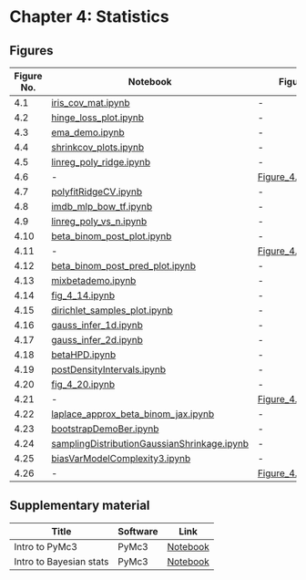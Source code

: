 
# Chapter 4: Statistics

## Figures

|Figure No. | Notebook | Figure |
|--|--|--|
| 4.1 | [iris_cov_mat.ipynb](iris_cov_mat.ipynb) | - |
| 4.2 | [hinge_loss_plot.ipynb](hinge_loss_plot.ipynb) | - |
| 4.3 | [ema_demo.ipynb](ema_demo.ipynb) | - |
| 4.4 | [shrinkcov_plots.ipynb](shrinkcov_plots.ipynb) | - |
| 4.5 | [linreg_poly_ridge.ipynb](linreg_poly_ridge.ipynb) | - |
| 4.6 | - | [Figure_4.6.png](https://github.com/probml/pml-book/blob/main/book1-figures/Figure_4.6.png)<br/> |
| 4.7 | [polyfitRidgeCV.ipynb](polyfitRidgeCV.ipynb) | - |
| 4.8 | [imdb_mlp_bow_tf.ipynb](imdb_mlp_bow_tf.ipynb) | - |
| 4.9 | [linreg_poly_vs_n.ipynb](linreg_poly_vs_n.ipynb) | - |
| 4.10 | [beta_binom_post_plot.ipynb](beta_binom_post_plot.ipynb) | - |
| 4.11 | - | [Figure_4.11.png](https://github.com/probml/pml-book/blob/main/book1-figures/Figure_4.11.png)<br/> |
| 4.12 | [beta_binom_post_pred_plot.ipynb](beta_binom_post_pred_plot.ipynb) | - |
| 4.13 | [mixbetademo.ipynb](mixbetademo.ipynb) | - |
| 4.14 | [fig_4_14.ipynb](fig_4_14.ipynb) | - |
| 4.15 | [dirichlet_samples_plot.ipynb](dirichlet_samples_plot.ipynb) | - |
| 4.16 | [gauss_infer_1d.ipynb](gauss_infer_1d.ipynb) | - |
| 4.17 | [gauss_infer_2d.ipynb](gauss_infer_2d.ipynb) | - |
| 4.18 | [betaHPD.ipynb](betaHPD.ipynb) | - |
| 4.19 | [postDensityIntervals.ipynb](postDensityIntervals.ipynb) | - |
| 4.20 | [fig_4_20.ipynb](fig_4_20.ipynb) | - |
| 4.21 | - | [Figure_4.21.png](https://github.com/probml/pml-book/blob/main/book1-figures/Figure_4.21.png)<br/> |
| 4.22 | [laplace_approx_beta_binom_jax.ipynb](laplace_approx_beta_binom_jax.ipynb) | - |
| 4.23 | [bootstrapDemoBer.ipynb](bootstrapDemoBer.ipynb) | - |
| 4.24 | [samplingDistributionGaussianShrinkage.ipynb](samplingDistributionGaussianShrinkage.ipynb) | - |
| 4.25 | [biasVarModelComplexity3.ipynb](biasVarModelComplexity3.ipynb) | - |
| 4.26 | - | [Figure_4.26.png](https://github.com/probml/pml-book/blob/main/book1-figures/Figure_4.26.png)<br/> |
## Supplementary material
|Title|Software|Link|
-|-|-
|Intro to PyMc3|PyMc3|[Notebook](https://colab.research.google.com/github/probml/probml-notebooks/blob/master/notebooks/pymc3_intro.ipynb)
|Intro to Bayesian stats|PyMc3|[Notebook](https://colab.research.google.com/github/probml/probml-notebooks/blob/master/notebooks/bayes_intro.ipynb)